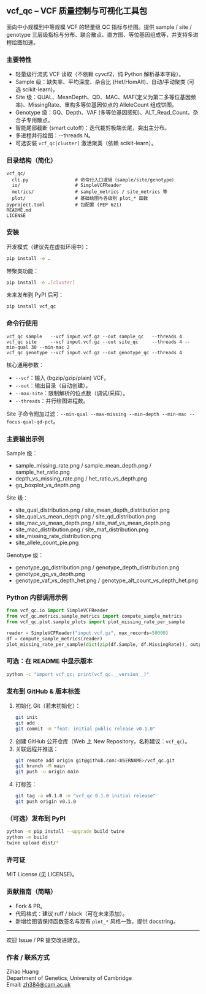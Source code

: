 ## vcf_qc – VCF 质量控制与可视化工具包

面向中小规模到中等规模 VCF 的轻量级 QC 指标与绘图。提供 sample / site / genotype 三层级指标与分布、联合散点、直方图、等位基因组成等，并支持多进程绘图加速。

### 主要特性
* 轻量级行流式 VCF 读取（不依赖 cyvcf2，纯 Python 解析基本字段）。
* Sample 级：缺失率、平均深度、杂合比 (Het/HomAlt)、自动/手动聚类 (可选 scikit-learn)。
* Site 级：QUAL、MeanDepth、QD、MAC、MAF(定义为第二多等位基因频率)、MissingRate、重构多等位基因位点的 AlleleCount 组成饼图。
* Genotype 级：GQ、Depth、VAF (多等位基因感知)、ALT_Read_Count，杂合子专用散点。
* 智能尾部截断 (smart cutoff)：迭代裁剪极端长尾，突出主分布。
* 多进程并行绘图：--threads N。
* 可选安装 `vcf_qc[cluster]` 激活聚类（依赖 scikit-learn）。

### 目录结构（简化）
```
vcf_qc/
  cli.py                 # 命令行入口逻辑（sample/site/genotype）
  io/                    # SimpleVCFReader
  metrics/               # sample_metrics / site_metrics 等
  plot/                  # 基础绘图与各级别 plot_* 函数
pyproject.toml           # 包配置 (PEP 621)
README.md
LICENSE
```

### 安装
开发模式（建议先在虚拟环境中）：
```bash
pip install -e .
```
带聚类功能：
```bash
pip install -e .[cluster]
```

未来发布到 PyPI 后可：
```bash
pip install vcf_qc
```

### 命令行使用
```
vcf_qc sample   --vcf input.vcf.gz --out sample_qc   --threads 4
vcf_qc site     --vcf input.vcf.gz --out site_qc     --threads 4 --min-qual 30 --min-mac 2
vcf_qc genotype --vcf input.vcf.gz --out genotype_qc --threads 4
```
核心通用参数：
* `--vcf`：输入 (bgzip/gzip/plain) VCF。
* `--out`：输出目录（自动创建）。
* `--max-site`：限制解析的位点数（调试/采样）。
* `--threads`：并行绘图进程数。

Site 子命令附加过滤：`--min-qual --max-missing --min-depth --min-mac --focus-qual-qd-pct`。

### 主要输出示例
Sample 级：
* sample_missing_rate.png / sample_mean_depth.png / sample_het_ratio.png
* depth_vs_missing_rate.png / het_ratio_vs_depth.png
* gq_boxplot_vs_depth.png

Site 级：
* site_qual_distribution.png / site_mean_depth_distribution.png
* site_qual_vs_mean_depth.png / site_qd_distribution.png
* site_mac_vs_mean_depth.png / site_maf_vs_mean_depth.png
* site_mac_distribution.png / site_maf_distribution.png
* site_missing_rate_distribution.png
* site_allele_count_pie.png

Genotype 级：
* genotype_gq_distribution.png / genotype_depth_distribution.png
* genotype_gq_vs_depth.png
* genotype_vaf_vs_depth_het.png / genotype_alt_count_vs_depth_het.png

### Python 内部调用示例
```python
from vcf_qc.io import SimpleVCFReader
from vcf_qc.metrics.sample_metrics import compute_sample_metrics
from vcf_qc.plot.sample_plots import plot_missing_rate_per_sample

reader = SimpleVCFReader("input.vcf.gz", max_records=50000)
df = compute_sample_metrics(reader)
plot_missing_rate_per_sample(dict(zip(df.Sample, df.MissingRate)), output_path="missing.png")
```

### 可选：在 README 中显示版本
```bash
python -c "import vcf_qc; print(vcf_qc.__version__)"
```

### 发布到 GitHub & 版本标签
1. 初始化 Git（若未初始化）：
    ```bash
    git init
    git add .
    git commit -m "feat: initial public release v0.1.0"
    ```
2. 创建 GitHub 公开仓库（Web 上 New Repository，名称建议：`vcf_qc`）。
3. 关联远程并推送：
    ```bash
    git remote add origin git@github.com:<USERNAME>/vcf_qc.git
    git branch -M main
    git push -u origin main
    ```
4. 打标签：
    ```bash
    git tag -a v0.1.0 -m "vcf_qc 0.1.0 initial release"
    git push origin v0.1.0
    ```

### （可选）发布到 PyPI
```bash
python -m pip install --upgrade build twine
python -m build
twine upload dist/*
```

### 许可证
MIT License (见 LICENSE)。

### 贡献指南（简略）
* Fork & PR。
* 代码格式：建议 ruff / black（可在未来添加）。
* 新增绘图请保持函数签名与现有 `plot_*` 风格一致，提供 docstring。

---
欢迎 Issue / PR 提交改进建议。

### 作者 / 联系方式
Zihao Huang  
Department of Genetics, University of Cambridge  
Email: zh384@cam.ac.uk  
